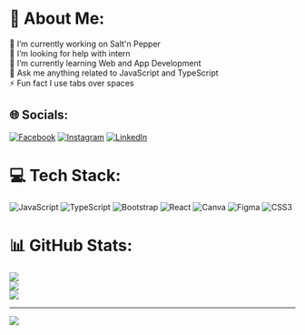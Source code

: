 # 💫 About Me:
🔭 I’m currently working on Salt'n Pepper<br>🤝 I’m looking for help with intern<br>🌱 I’m currently learning Web and App Development<br>💬 Ask me anything related to JavaScript and TypeScript<br>⚡ Fun fact I use tabs over spaces


## 🌐 Socials:
[![Facebook](https://img.shields.io/badge/Facebook-%231877F2.svg?logo=Facebook&logoColor=white)](https://facebook.com/kifal.baloch18) [![Instagram](https://img.shields.io/badge/Instagram-%23E4405F.svg?logo=Instagram&logoColor=white)](https://instagram.com/your_kifal) [![LinkedIn](https://img.shields.io/badge/LinkedIn-%230077B5.svg?logo=linkedin&logoColor=white)](https://linkedin.com/in/kifal-baloch) 

# 💻 Tech Stack:
![JavaScript](https://img.shields.io/badge/javascript-%23323330.svg?style=for-the-badge&logo=javascript&logoColor=%23F7DF1E) ![TypeScript](https://img.shields.io/badge/typescript-%23007ACC.svg?style=for-the-badge&logo=typescript&logoColor=white) ![Bootstrap](https://img.shields.io/badge/bootstrap-%238511FA.svg?style=for-the-badge&logo=bootstrap&logoColor=white) ![React](https://img.shields.io/badge/react-%2320232a.svg?style=for-the-badge&logo=react&logoColor=%2361DAFB) ![Canva](https://img.shields.io/badge/Canva-%2300C4CC.svg?style=for-the-badge&logo=Canva&logoColor=white) ![Figma](https://img.shields.io/badge/figma-%23F24E1E.svg?style=for-the-badge&logo=figma&logoColor=white) ![CSS3](https://img.shields.io/badge/css3-%231572B6.svg?style=for-the-badge&logo=css3&logoColor=white)
# 📊 GitHub Stats:
![](https://github-readme-stats.vercel.app/api?username=kifal-baloch&theme=dark&hide_border=true&include_all_commits=false&count_private=false)<br/>
![](https://github-readme-streak-stats.herokuapp.com/?user=kifal-baloch&theme=dark&hide_border=true)<br/>
![](https://github-readme-stats.vercel.app/api/top-langs/?username=kifal-baloch&theme=dark&hide_border=true&include_all_commits=false&count_private=false&layout=compact)

---
[![](https://visitcount.itsvg.in/api?id=kifal-baloch&icon=0&color=0)](https://visitcount.itsvg.in)

<!-- Proudly created with GPRM ( https://gprm.itsvg.in ) -->
